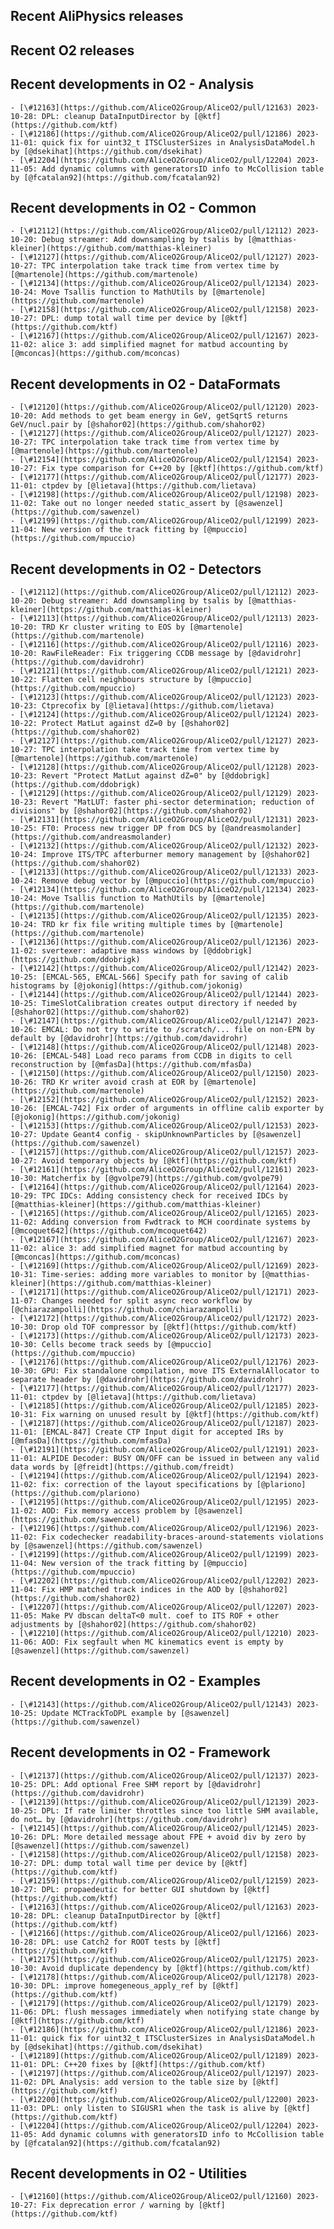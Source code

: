 ## Recent AliPhysics releases
## Recent O2 releases
## Recent developments in O2 - Analysis
	- [\#12163](https://github.com/AliceO2Group/AliceO2/pull/12163) 2023-10-28: DPL: cleanup DataInputDirector by [@ktf](https://github.com/ktf)
	- [\#12186](https://github.com/AliceO2Group/AliceO2/pull/12186) 2023-11-01: quick fix for uint32_t ITSClusterSizes in AnalysisDataModel.h by [@dsekihat](https://github.com/dsekihat)
	- [\#12204](https://github.com/AliceO2Group/AliceO2/pull/12204) 2023-11-05: Add dynamic columns with generatorsID info to McCollision table by [@fcatalan92](https://github.com/fcatalan92)
## Recent developments in O2 - Common
	- [\#12112](https://github.com/AliceO2Group/AliceO2/pull/12112) 2023-10-20: Debug streamer: Add downsampling by tsalis by [@matthias-kleiner](https://github.com/matthias-kleiner)
	- [\#12127](https://github.com/AliceO2Group/AliceO2/pull/12127) 2023-10-27: TPC interpolation take track time from vertex time by [@martenole](https://github.com/martenole)
	- [\#12134](https://github.com/AliceO2Group/AliceO2/pull/12134) 2023-10-24: Move Tsallis function to MathUtils by [@martenole](https://github.com/martenole)
	- [\#12158](https://github.com/AliceO2Group/AliceO2/pull/12158) 2023-10-27: DPL: dump total wall time per device by [@ktf](https://github.com/ktf)
	- [\#12167](https://github.com/AliceO2Group/AliceO2/pull/12167) 2023-11-02: alice 3: add simplified magnet for matbud accounting by [@mconcas](https://github.com/mconcas)
## Recent developments in O2 - DataFormats
	- [\#12120](https://github.com/AliceO2Group/AliceO2/pull/12120) 2023-10-20: Add methods to get beam energy in GeV, getSqrtS returns GeV/nucl.pair by [@shahor02](https://github.com/shahor02)
	- [\#12127](https://github.com/AliceO2Group/AliceO2/pull/12127) 2023-10-27: TPC interpolation take track time from vertex time by [@martenole](https://github.com/martenole)
	- [\#12154](https://github.com/AliceO2Group/AliceO2/pull/12154) 2023-10-27: Fix type comparison for C++20 by [@ktf](https://github.com/ktf)
	- [\#12177](https://github.com/AliceO2Group/AliceO2/pull/12177) 2023-11-01: ctpdev by [@lietava](https://github.com/lietava)
	- [\#12198](https://github.com/AliceO2Group/AliceO2/pull/12198) 2023-11-02: Take out no longer needed static_assert by [@sawenzel](https://github.com/sawenzel)
	- [\#12199](https://github.com/AliceO2Group/AliceO2/pull/12199) 2023-11-04: New version of the track fitting by [@mpuccio](https://github.com/mpuccio)
## Recent developments in O2 - Detectors
	- [\#12112](https://github.com/AliceO2Group/AliceO2/pull/12112) 2023-10-20: Debug streamer: Add downsampling by tsalis by [@matthias-kleiner](https://github.com/matthias-kleiner)
	- [\#12113](https://github.com/AliceO2Group/AliceO2/pull/12113) 2023-10-20: TRD Kr cluster writing to EOS by [@martenole](https://github.com/martenole)
	- [\#12116](https://github.com/AliceO2Group/AliceO2/pull/12116) 2023-10-20: RawFileReader: Fix triggering CCDB message by [@davidrohr](https://github.com/davidrohr)
	- [\#12121](https://github.com/AliceO2Group/AliceO2/pull/12121) 2023-10-22: Flatten cell neighbours structure by [@mpuccio](https://github.com/mpuccio)
	- [\#12123](https://github.com/AliceO2Group/AliceO2/pull/12123) 2023-10-23: Ctprecofix by [@lietava](https://github.com/lietava)
	- [\#12124](https://github.com/AliceO2Group/AliceO2/pull/12124) 2023-10-22: Protect MatLut against dZ=0 by [@shahor02](https://github.com/shahor02)
	- [\#12127](https://github.com/AliceO2Group/AliceO2/pull/12127) 2023-10-27: TPC interpolation take track time from vertex time by [@martenole](https://github.com/martenole)
	- [\#12128](https://github.com/AliceO2Group/AliceO2/pull/12128) 2023-10-23: Revert "Protect MatLut against dZ=0" by [@ddobrigk](https://github.com/ddobrigk)
	- [\#12129](https://github.com/AliceO2Group/AliceO2/pull/12129) 2023-10-23: Revert "MatLUT: faster phi-sector determination; reduction of divisions" by [@shahor02](https://github.com/shahor02)
	- [\#12131](https://github.com/AliceO2Group/AliceO2/pull/12131) 2023-10-25: FT0: Process new trigger DP from DCS by [@andreasmolander](https://github.com/andreasmolander)
	- [\#12132](https://github.com/AliceO2Group/AliceO2/pull/12132) 2023-10-24: Improve ITS/TPC afterburner memory management by [@shahor02](https://github.com/shahor02)
	- [\#12133](https://github.com/AliceO2Group/AliceO2/pull/12133) 2023-10-24: Remove debug vector by [@mpuccio](https://github.com/mpuccio)
	- [\#12134](https://github.com/AliceO2Group/AliceO2/pull/12134) 2023-10-24: Move Tsallis function to MathUtils by [@martenole](https://github.com/martenole)
	- [\#12135](https://github.com/AliceO2Group/AliceO2/pull/12135) 2023-10-24: TRD kr fix file writing multiple times by [@martenole](https://github.com/martenole)
	- [\#12136](https://github.com/AliceO2Group/AliceO2/pull/12136) 2023-11-02: svertexer: adaptive mass windows by [@ddobrigk](https://github.com/ddobrigk)
	- [\#12142](https://github.com/AliceO2Group/AliceO2/pull/12142) 2023-10-25: [EMCAL-565, EMCAL-566] Specify path for saving of calib histograms by [@jokonig](https://github.com/jokonig)
	- [\#12144](https://github.com/AliceO2Group/AliceO2/pull/12144) 2023-10-25: TimeSlotCalibration creates output directory if needed by [@shahor02](https://github.com/shahor02)
	- [\#12147](https://github.com/AliceO2Group/AliceO2/pull/12147) 2023-10-26: EMCAL: Do not try to write to /scratch/... file on non-EPN by default by [@davidrohr](https://github.com/davidrohr)
	- [\#12148](https://github.com/AliceO2Group/AliceO2/pull/12148) 2023-10-26: [EMCAL-548] Load reco params from CCDB in digits to cell reconstruction by [@mfasDa](https://github.com/mfasDa)
	- [\#12150](https://github.com/AliceO2Group/AliceO2/pull/12150) 2023-10-26: TRD Kr writer avoid crash at EOR by [@martenole](https://github.com/martenole)
	- [\#12152](https://github.com/AliceO2Group/AliceO2/pull/12152) 2023-10-26: [EMCAL-742] Fix order of arguments in offline calib exporter by [@jokonig](https://github.com/jokonig)
	- [\#12153](https://github.com/AliceO2Group/AliceO2/pull/12153) 2023-10-27: Update Geant4 config - skipUnknownParticles by [@sawenzel](https://github.com/sawenzel)
	- [\#12157](https://github.com/AliceO2Group/AliceO2/pull/12157) 2023-10-27: Avoid temporary objects by [@ktf](https://github.com/ktf)
	- [\#12161](https://github.com/AliceO2Group/AliceO2/pull/12161) 2023-10-30: Matcherfix by [@gvolpe79](https://github.com/gvolpe79)
	- [\#12164](https://github.com/AliceO2Group/AliceO2/pull/12164) 2023-10-29: TPC IDCs: Adding consistency check for received IDCs by [@matthias-kleiner](https://github.com/matthias-kleiner)
	- [\#12165](https://github.com/AliceO2Group/AliceO2/pull/12165) 2023-11-02: Adding conversion from Fwdtrack to MCH coordinate systems by [@mcoquet642](https://github.com/mcoquet642)
	- [\#12167](https://github.com/AliceO2Group/AliceO2/pull/12167) 2023-11-02: alice 3: add simplified magnet for matbud accounting by [@mconcas](https://github.com/mconcas)
	- [\#12169](https://github.com/AliceO2Group/AliceO2/pull/12169) 2023-10-31: Time-series: adding more variables to monitor by [@matthias-kleiner](https://github.com/matthias-kleiner)
	- [\#12171](https://github.com/AliceO2Group/AliceO2/pull/12171) 2023-11-07: Changes needed for split async reco workflow by [@chiarazampolli](https://github.com/chiarazampolli)
	- [\#12172](https://github.com/AliceO2Group/AliceO2/pull/12172) 2023-10-30: Drop old TOF compressor by [@ktf](https://github.com/ktf)
	- [\#12173](https://github.com/AliceO2Group/AliceO2/pull/12173) 2023-10-30: Cells become track seeds by [@mpuccio](https://github.com/mpuccio)
	- [\#12176](https://github.com/AliceO2Group/AliceO2/pull/12176) 2023-10-30: GPU: Fix standalone compilation, move ITS ExternalAllocator to separate header by [@davidrohr](https://github.com/davidrohr)
	- [\#12177](https://github.com/AliceO2Group/AliceO2/pull/12177) 2023-11-01: ctpdev by [@lietava](https://github.com/lietava)
	- [\#12185](https://github.com/AliceO2Group/AliceO2/pull/12185) 2023-10-31: Fix warning on unused result by [@ktf](https://github.com/ktf)
	- [\#12187](https://github.com/AliceO2Group/AliceO2/pull/12187) 2023-11-01: [EMCAL-847] Create CTP Input digit for accepted IRs by [@mfasDa](https://github.com/mfasDa)
	- [\#12191](https://github.com/AliceO2Group/AliceO2/pull/12191) 2023-11-01: ALPIDE Decoder: BUSY ON/OFF can be issued in between any valid data words by [@freidt](https://github.com/freidt)
	- [\#12194](https://github.com/AliceO2Group/AliceO2/pull/12194) 2023-11-02: fix: correction of the layout specifications by [@plariono](https://github.com/plariono)
	- [\#12195](https://github.com/AliceO2Group/AliceO2/pull/12195) 2023-11-02: AOD: Fix memory access problem by [@sawenzel](https://github.com/sawenzel)
	- [\#12196](https://github.com/AliceO2Group/AliceO2/pull/12196) 2023-11-02: Fix codechecker readability-braces-around-statements violations by [@sawenzel](https://github.com/sawenzel)
	- [\#12199](https://github.com/AliceO2Group/AliceO2/pull/12199) 2023-11-04: New version of the track fitting by [@mpuccio](https://github.com/mpuccio)
	- [\#12202](https://github.com/AliceO2Group/AliceO2/pull/12202) 2023-11-04: Fix HMP matched track indices in the AOD by [@shahor02](https://github.com/shahor02)
	- [\#12207](https://github.com/AliceO2Group/AliceO2/pull/12207) 2023-11-05: Make PV dbscan deltaT<0 mult. coef to ITS ROF + other adjustments by [@shahor02](https://github.com/shahor02)
	- [\#12210](https://github.com/AliceO2Group/AliceO2/pull/12210) 2023-11-06: AOD: Fix segfault when MC kinematics event is empty by [@sawenzel](https://github.com/sawenzel)
## Recent developments in O2 - Examples
	- [\#12143](https://github.com/AliceO2Group/AliceO2/pull/12143) 2023-10-25: Update MCTrackToDPL example by [@sawenzel](https://github.com/sawenzel)
## Recent developments in O2 - Framework
	- [\#12137](https://github.com/AliceO2Group/AliceO2/pull/12137) 2023-10-25: DPL: Add optional Free SHM report by [@davidrohr](https://github.com/davidrohr)
	- [\#12139](https://github.com/AliceO2Group/AliceO2/pull/12139) 2023-10-25: DPL: If rate limiter throttles since too little SHM available, do not… by [@davidrohr](https://github.com/davidrohr)
	- [\#12145](https://github.com/AliceO2Group/AliceO2/pull/12145) 2023-10-26: DPL: More detailed message about FPE + avoid div by zero by [@sawenzel](https://github.com/sawenzel)
	- [\#12158](https://github.com/AliceO2Group/AliceO2/pull/12158) 2023-10-27: DPL: dump total wall time per device by [@ktf](https://github.com/ktf)
	- [\#12159](https://github.com/AliceO2Group/AliceO2/pull/12159) 2023-10-27: DPL: propaedeutic for better GUI shutdown by [@ktf](https://github.com/ktf)
	- [\#12163](https://github.com/AliceO2Group/AliceO2/pull/12163) 2023-10-28: DPL: cleanup DataInputDirector by [@ktf](https://github.com/ktf)
	- [\#12166](https://github.com/AliceO2Group/AliceO2/pull/12166) 2023-10-28: DPL: use Catch2 for ROOT tests by [@ktf](https://github.com/ktf)
	- [\#12175](https://github.com/AliceO2Group/AliceO2/pull/12175) 2023-10-30: Avoid duplicate dependency by [@ktf](https://github.com/ktf)
	- [\#12178](https://github.com/AliceO2Group/AliceO2/pull/12178) 2023-10-30: DPL: improve homegeneous_apply_ref by [@ktf](https://github.com/ktf)
	- [\#12179](https://github.com/AliceO2Group/AliceO2/pull/12179) 2023-11-06: DPL: flush messages immediately when notifying state change by [@ktf](https://github.com/ktf)
	- [\#12186](https://github.com/AliceO2Group/AliceO2/pull/12186) 2023-11-01: quick fix for uint32_t ITSClusterSizes in AnalysisDataModel.h by [@dsekihat](https://github.com/dsekihat)
	- [\#12189](https://github.com/AliceO2Group/AliceO2/pull/12189) 2023-11-01: DPL: C++20 fixes by [@ktf](https://github.com/ktf)
	- [\#12197](https://github.com/AliceO2Group/AliceO2/pull/12197) 2023-11-02: DPL Analysis: add version to the table size by [@ktf](https://github.com/ktf)
	- [\#12200](https://github.com/AliceO2Group/AliceO2/pull/12200) 2023-11-03: DPL: only listen to SIGUSR1 when the task is alive by [@ktf](https://github.com/ktf)
	- [\#12204](https://github.com/AliceO2Group/AliceO2/pull/12204) 2023-11-05: Add dynamic columns with generatorsID info to McCollision table by [@fcatalan92](https://github.com/fcatalan92)
## Recent developments in O2 - Utilities
	- [\#12160](https://github.com/AliceO2Group/AliceO2/pull/12160) 2023-10-27: Fix deprecation error / warning by [@ktf](https://github.com/ktf)
